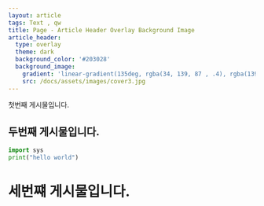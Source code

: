 ```yaml
---
layout: article
tags: Text , qw
title: Page - Article Header Overlay Background Image
article_header:
  type: overlay
  theme: dark
  background_color: '#203028'
  background_image:
    gradient: 'linear-gradient(135deg, rgba(34, 139, 87 , .4), rgba(139, 34, 139, .4))'
    src: /docs/assets/images/cover3.jpg
---
```












첫번째 게시물입니다.



## 두번째 게시물입니다.

```python
import sys
print("hello world")
```



# 세번쨰 게시물입니다.

